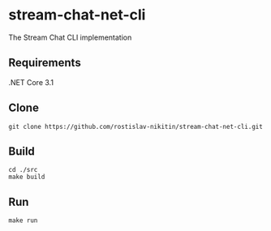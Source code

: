 # stream-chat-net-cli
The Stream Chat CLI implementation

## Requirements
.NET Core 3.1

## Clone
```console
git clone https://github.com/rostislav-nikitin/stream-chat-net-cli.git
```

## Build
```console
cd ./src
make build
```

## Run
```console
make run
```
